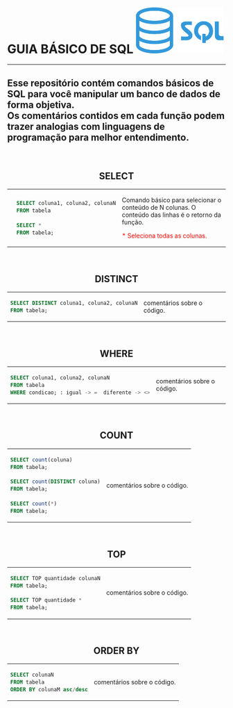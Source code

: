 
# GUIA BÁSICO DE SQL <img src="https://raw.githubusercontent.com/gusantos1/icons/main/iconsql.png" width="40%">

---
Esse repositório contém comandos básicos de SQL para você manipular um banco de dados de forma objetiva.</br>Os comentários contidos em cada função podem trazer analogias com linguagens de programação para melhor entendimento.
---

<div align="center">
<table>
<p align="center"><img align="center"><h2>SELECT</h2></p>
<tr>
<!-- Tabela code sql -->
<td>

  ```sql
    SELECT coluna1, coluna2, colunaN
    FROM tabela

    SELECT *
    FROM tabela;
  ```
</td>
<!-- Tabela comentário-->
<td>
<p>
  Comando básico para selecionar o conteúdo de N colunas. O conteúdo das linhas é o retorno da função. </br>
  <p style="color:#FF0000">* Seleciona todas as colunas.</p>
</p>
</td>
</tr>
</table>

<table>
<p align="center"><img align="center"><h2>DISTINCT</h2></p>
<tr>
<!-- Tabela code sql -->
<td>

  ```sql
  SELECT DISTINCT coluna1, coluna2, colunaN
  FROM tabela;
  ```
</td>
<!-- Tabela comentário-->
<td>
<p>
  comentários sobre o código.
</p>
</td>
</tr>
</table>

<table>
<p align="center"><img align="center"><h2>WHERE</h2></p>
<tr>
<!-- Tabela code sql -->
<td>

  ```sql
  SELECT coluna1, coluna2, colunaN
  FROM tabela
  WHERE condicao; : igual -> =  diferente -> <>
  ```
</td>
<!-- Tabela comentário-->
<td>
<p>
  comentários sobre o código.
</p>
</td>
</tr>
</table>

<table>
<p align="center"><img align="center"><h2>COUNT</h2></p>
<tr>
<!-- Tabela code sql -->
<td>

  ```sql
  SELECT count(coluna)
  FROM tabela;

  SELECT count(DISTINCT coluna)
  FROM tabela;

  SELECT count(*)
  FROM tabela;
  ```
</td>
<!-- Tabela comentário-->
<td>
<p>
  comentários sobre o código.
</p>
</td>
</tr>
</table>

<table>
<p align="center"><img align="center"><h2>TOP</h2></p>
<tr>
<!-- Tabela code sql -->
<td>

  ```sql
  SELECT TOP quantidade colunaN
  FROM tabela;

  SELECT TOP quantidade *
  FROM tabela;
  ```
</td>
<!-- Tabela comentário-->
<td>
<p>
  comentários sobre o código.
</p>
</td>
</tr>
</table>

<table>
<p align="center"><img align="center"><h2>ORDER BY</h2></p>
<tr>
<!-- Tabela code sql -->
<td>

  ```sql
  SELECT colunaN
  FROM tabela
  ORDER BY colunaM asc/desc
  ```
</td>
<!-- Tabela comentário-->
<td>
<p>
  comentários sobre o código.
</p>
</td>
</tr>
</table>

</div>




